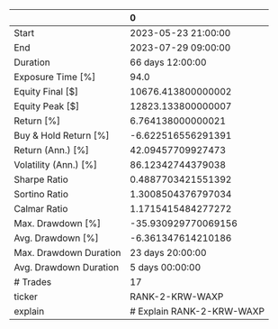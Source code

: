 |                        | 0                         |
|:-----------------------|:--------------------------|
| Start                  | 2023-05-23 21:00:00       |
| End                    | 2023-07-29 09:00:00       |
| Duration               | 66 days 12:00:00          |
| Exposure Time [%]      | 94.0                      |
| Equity Final [$]       | 10676.413800000002        |
| Equity Peak [$]        | 12823.133800000007        |
| Return [%]             | 6.764138000000021         |
| Buy & Hold Return [%]  | -6.622516556291391        |
| Return (Ann.) [%]      | 42.09457709927473         |
| Volatility (Ann.) [%]  | 86.12342744379038         |
| Sharpe Ratio           | 0.4887703421551392        |
| Sortino Ratio          | 1.3008504376797034        |
| Calmar Ratio           | 1.1715415484277272        |
| Max. Drawdown [%]      | -35.930929770069156       |
| Avg. Drawdown [%]      | -6.361347614210186        |
| Max. Drawdown Duration | 23 days 20:00:00          |
| Avg. Drawdown Duration | 5 days 00:00:00           |
| # Trades               | 17                        |
| ticker                 | RANK-2-KRW-WAXP           |
| explain                | # Explain RANK-2-KRW-WAXP |